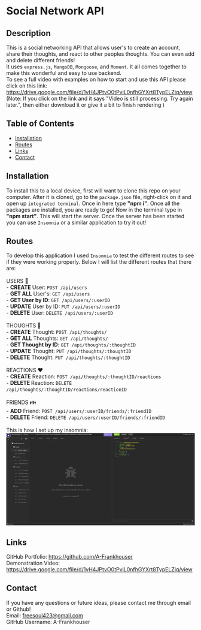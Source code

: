 # Social Network API

## Description
This is a social networking API that allows user's to create an account, share their thoughts, and react to other peoples thoughts. You can even add and delete different friends!<br> It uses `express.js`, `MangoDB`, `Mongoose`, and `Moment`. It all comes together to make this wonderful and easy to use backend.<br>
To see a full video with examples on how to start and use this API please click on this link:<br>
https://drive.google.com/file/d/1vH4JPtvO0tPviL0nfhGYXrt8TypELZiq/view <br>
(Note: If you click on the link and it says "Video is still processing. Try again later.", then either download it or give it a bit to finish rendering )

## Table of Contents
- [Installation](#installation)
- [Routes](#routes)
- [Links](#links)
- [Contact](#contact)

## Installation
To install this to a local device, first will want to clone this repo on your computer. After it is cloned, go to the `package.json` file, right-click on it and open up `integrated terminal`. Once in here type <strong>"npm i"</strong>. Once all the packages are installed, you are ready to go! Now in the terminal type in <strong>"npm start"</strong>. This will start the server. Once the server has been started you can use `Insomnia` or a similar application to try it out!

## Routes
To develop this application I used `Insomnia` to test the different routes to see if they were working properly. Below I will list the different routes that there are:<br>
<br>
USERS 👤<br>
    - <strong>CREATE</strong> User: `POST /api/users`<br>
    - <strong>GET ALL</strong> User's: `GET /api/users`<br>
    - <strong>GET User by ID</strong>: `GET /api/users/:userID`<br>
    - <strong>UPDATE</strong> User by ID: `PUT /api/users/:userID`<br>
    - <strong>DELETE</strong> User: `DELETE /api/users/:userID`<br>
    <br>
THOUGHTS 💭<br>
    - <strong>CREATE</strong> Thought: `POST /api/thoughts/`<br>
    - <strong>GET ALL</strong> Thoughts: `GET /api/thoughts/`<br>
    - <strong>GET Thought by ID</strong>: `GET /api/thoughts/:thoughtID`<br>
    - <strong>UPDATE</strong> Thought: `PUT /api/thoughts/:thoughtID`<br>
    - <strong>DELETE</strong> Thought: `PUT /api/thoughts/:thoughtID`<br>
    <br>
REACTIONS ❤️<br>
    - <strong>CREATE</strong> Reaction: `POST /api/thoughts/:thoughtID/reactions`<br>
    - <strong>DELETE </strong>Reaction: `DELETE /api/thoughts/:thoughtID/reactions/reactionID`<br>
    <br>
FRIENDS 👪<br>
    - <strong>ADD</strong> Friend: `POST /api/users/:userID/friends/:friendID`<br>
    - <strong>DELETE</strong> Friend: `DELETE /api/users/:userID/friends/:friendID`<br>
<br>
This is how I set up my insomnia:<br>
![Insomnia setup](assets/images/Screenshot%20(35).png)

## Links
GitHub Portfolio: https://github.com/A-Frankhouser  <br>
Demonstration Video: https://drive.google.com/file/d/1vH4JPtvO0tPviL0nfhGYXrt8TypELZiq/view 

## Contact
If you have any questions or future ideas, please contact me through email or Github!<br>
Email: freesoul423@gmail.com <br>
GitHub Username: A-Frankhouser 




